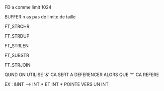FD a comme limit 1024

BUFFER n as pas de limite de taille

FT_STRCHR

FT_STRDUP

FT_STRLEN

FT_SUBSTR

FT_STRJOIN


QUND ON UTILISE '&' CA SERT A DEFERENCER ALORS QUE '*' CA REFERE

EX : &INT --> INT * ET INT * POINTE VERS UN INT
